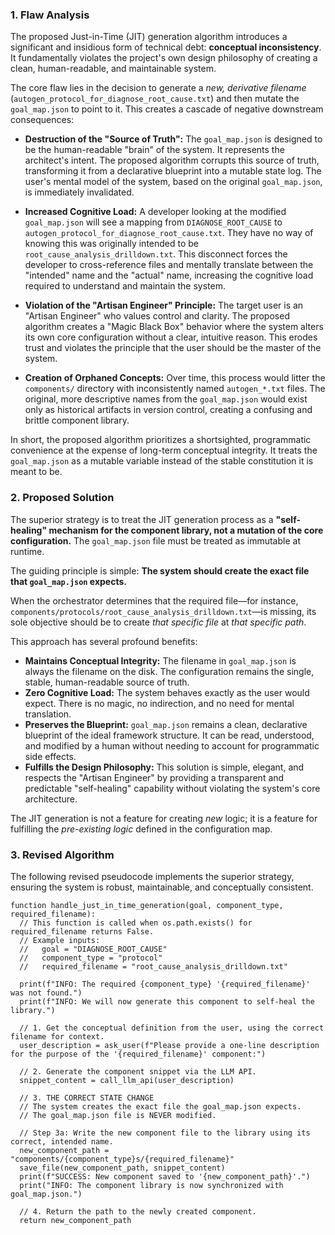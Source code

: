### **1. Flaw Analysis**

The proposed Just-in-Time (JIT) generation algorithm introduces a significant and insidious form of technical debt: **conceptual inconsistency**. It fundamentally violates the project's own design philosophy of creating a clean, human-readable, and maintainable system.

The core flaw lies in the decision to generate a _new, derivative filename_ (`autogen_protocol_for_diagnose_root_cause.txt`) and then mutate the `goal_map.json` to point to it. This creates a cascade of negative downstream consequences:

- **Destruction of the "Source of Truth":** The `goal_map.json` is designed to be the human-readable "brain" of the system. It represents the architect's intent. The proposed algorithm corrupts this source of truth, transforming it from a declarative blueprint into a mutable state log. The user's mental model of the system, based on the original `goal_map.json`, is immediately invalidated.

- **Increased Cognitive Load:** A developer looking at the modified `goal_map.json` will see a mapping from `DIAGNOSE_ROOT_CAUSE` to `autogen_protocol_for_diagnose_root_cause.txt`. They have no way of knowing this was originally intended to be `root_cause_analysis_drilldown.txt`. This disconnect forces the developer to cross-reference files and mentally translate between the "intended" name and the "actual" name, increasing the cognitive load required to understand and maintain the system.

- **Violation of the "Artisan Engineer" Principle:** The target user is an "Artisan Engineer" who values control and clarity. The proposed algorithm creates a "Magic Black Box" behavior where the system alters its own core configuration without a clear, intuitive reason. This erodes trust and violates the principle that the user should be the master of the system.

- **Creation of Orphaned Concepts:** Over time, this process would litter the `components/` directory with inconsistently named `autogen_*.txt` files. The original, more descriptive names from the `goal_map.json` would exist only as historical artifacts in version control, creating a confusing and brittle component library.

In short, the proposed algorithm prioritizes a shortsighted, programmatic convenience at the expense of long-term conceptual integrity. It treats the `goal_map.json` as a mutable variable instead of the stable constitution it is meant to be.

### **2. Proposed Solution**

The superior strategy is to treat the JIT generation process as a **"self-healing" mechanism for the component library, not a mutation of the core configuration.** The `goal_map.json` file must be treated as immutable at runtime.

The guiding principle is simple: **The system should create the exact file that `goal_map.json` expects.**

When the orchestrator determines that the required file—for instance, `components/protocols/root_cause_analysis_drilldown.txt`—is missing, its sole objective should be to create _that specific file_ at _that specific path_.

This approach has several profound benefits:

- **Maintains Conceptual Integrity:** The filename in `goal_map.json` is always the filename on the disk. The configuration remains the single, stable, human-readable source of truth.
- **Zero Cognitive Load:** The system behaves exactly as the user would expect. There is no magic, no indirection, and no need for mental translation.
- **Preserves the Blueprint:** `goal_map.json` remains a clean, declarative blueprint of the ideal framework structure. It can be read, understood, and modified by a human without needing to account for programmatic side effects.
- **Fulfills the Design Philosophy:** This solution is simple, elegant, and respects the "Artisan Engineer" by providing a transparent and predictable "self-healing" capability without violating the system's core architecture.

The JIT generation is not a feature for creating _new_ logic; it is a feature for fulfilling the _pre-existing logic_ defined in the configuration map.

### **3. Revised Algorithm**

The following revised pseudocode implements the superior strategy, ensuring the system is robust, maintainable, and conceptually consistent.

```pseudocode
function handle_just_in_time_generation(goal, component_type, required_filename):
  // This function is called when os.path.exists() for required_filename returns False.
  // Example inputs:
  //   goal = "DIAGNOSE_ROOT_CAUSE"
  //   component_type = "protocol"
  //   required_filename = "root_cause_analysis_drilldown.txt"

  print(f"INFO: The required {component_type} '{required_filename}' was not found.")
  print(f"INFO: We will now generate this component to self-heal the library.")

  // 1. Get the conceptual definition from the user, using the correct filename for context.
  user_description = ask_user(f"Please provide a one-line description for the purpose of the '{required_filename}' component:")

  // 2. Generate the component snippet via the LLM API.
  snippet_content = call_llm_api(user_description)

  // 3. THE CORRECT STATE CHANGE
  // The system creates the exact file the goal_map.json expects.
  // The goal_map.json file is NEVER modified.

  // Step 3a: Write the new component file to the library using its correct, intended name.
  new_component_path = "components/{component_type}s/{required_filename}"
  save_file(new_component_path, snippet_content)
  print(f"SUCCESS: New component saved to '{new_component_path}'.")
  print("INFO: The component library is now synchronized with goal_map.json.")

  // 4. Return the path to the newly created component.
  return new_component_path
```
